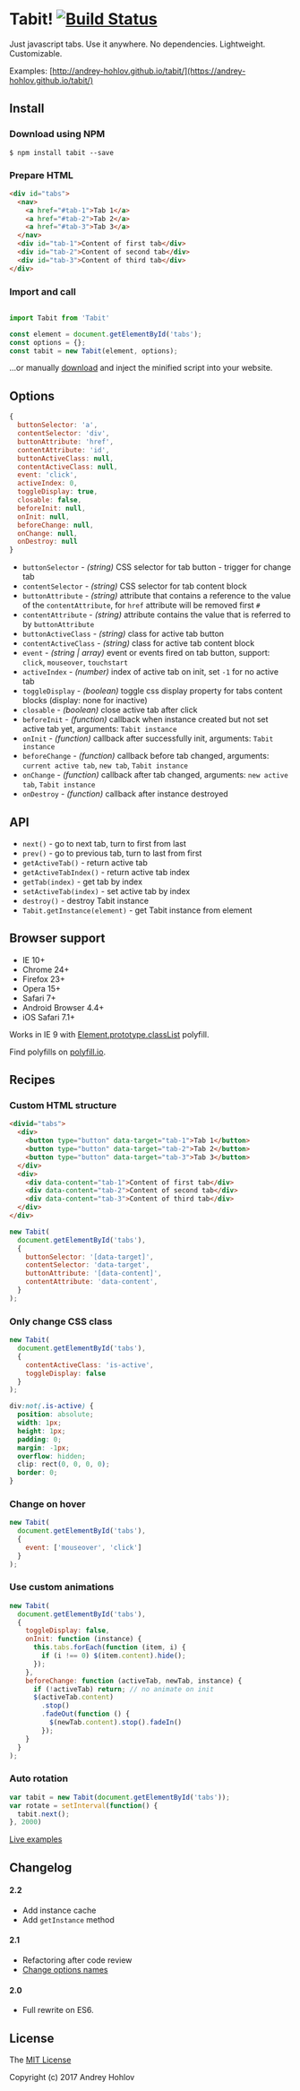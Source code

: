 # Tabit! [![Build Status](https://travis-ci.org/andrey-hohlov/tabit.svg?branch=master)](https://travis-ci.org/andrey-hohlov/tabit)

Just javascript tabs. Use it anywhere. No dependencies. Lightweight. Customizable. 

Examples: [http://andrey-hohlov.github.io/tabit/](https://andrey-hohlov.github.io/tabit/)

## Install 

### Download using NPM

```
$ npm install tabit --save
```

### Prepare HTML

```html
<div id="tabs">
  <nav>
    <a href="#tab-1">Tab 1</a>
    <a href="#tab-2">Tab 2</a>
    <a href="#tab-3">Tab 3</a>
  </nav>
  <div id="tab-1">Content of first tab</div>
  <div id="tab-2">Content of second tab</div>
  <div id="tab-3">Content of third tab</div>
</div>
```

### Import and call

```javascript

import Tabit from 'Tabit'

const element = document.getElementById('tabs');
const options = {};
const tabit = new Tabit(element, options); 
```

...or manually [download](https://github.com/andrey-hohlov/tabit/releases) and inject the minified script into your website.

## Options

```javascript
{
  buttonSelector: 'a',
  contentSelector: 'div',
  buttonAttribute: 'href',
  contentAttribute: 'id', 
  buttonActiveClass: null,
  contentActiveClass: null,
  event: 'click',
  activeIndex: 0,
  toggleDisplay: true, 
  closable: false,
  beforeInit: null,
  onInit: null,
  beforeChange: null,
  onChange: null, 
  onDestroy: null
}
```

- `buttonSelector` - *(string)* CSS selector for tab button - trigger for change tab
- `contentSelector` - *(string)* CSS selector for tab content block
- `buttonAttribute` - *(string)* attribute that contains a reference to the value of the `contentAttribute`, for `href` attribute will be removed first `#`
- `contentAttribute` - *(string)* attribute contains the value that is referred to by `buttonAttribute`
- `buttonActiveClass` - *(string)* class for active tab button
- `contentActiveClass` - *(string)* class for active tab content block
- `event` - *(string | array)* event or events fired on tab button, support: `click`, `mouseover`, `touchstart`
- `activeIndex` - *(number)* index of active tab on init, set `-1` for no active tab 
- `toggleDisplay` - *(boolean)* toggle css display property for tabs content blocks (display: none for inactive)
- `closable` - *(boolean)* close active tab after click
- `beforeInit` - *(function)* callback when instance created but not set active tab yet, arguments: `Tabit instance`
- `onInit` - *(function)* callback after successfully init, arguments: `Tabit instance`
- `beforeChange` - *(function)* callback before tab changed, arguments: `current active tab`, `new tab`, `Tabit instance` 
- `onChange` - *(function)* callback after tab changed, arguments: `new active tab`, `Tabit instance`
- `onDestroy` - *(function)* callback after instance destroyed

## API

- `next()` - go to next tab, turn to first from last
- `prev()` - go to previous tab, turn to last from first
- `getActiveTab()` - return active tab
- `getActiveTabIndex()` - return active tab index
- `getTab(index)` - get tab by index
- `setActiveTab(index)` - set active tab by index
- `destroy()` - destroy Tabit instance
- `Tabit.getInstance(element)` - get Tabit instance from element

## Browser support
- IE 10+
- Chrome 24+
- Firefox 23+
- Opera 15+
- Safari 7+
- Android Browser 4.4+
- iOS Safari 7.1+

Works in IE 9 with [Element.prototype.classList](https://developer.mozilla.org/ru/docs/Web/API/Element/classList) polyfill.

Find polyfills on [polyfill.io](https://polyfill.io).

## Recipes

### Custom HTML structure

```html
<divid="tabs">
  <div>
    <button type="button" data-target="tab-1">Tab 1</button>
    <button type="button" data-target="tab-2">Tab 2</button>
    <button type="button" data-target="tab-3">Tab 3</button>
  </div>
  <div>
    <div data-content="tab-1">Content of first tab</div>
    <div data-content="tab-2">Content of second tab</div>
    <div data-content="tab-3">Content of third tab</div>
  </div>
</div>
```

```javascript
new Tabit(
  document.getElementById('tabs'),
  {
    buttonSelector: '[data-target]',
    contentSelector: 'data-target',
    buttonAttribute: '[data-content]',
    contentAttribute: 'data-content',  
  }
);
```

### Only change CSS class

```javascript
new Tabit(
  document.getElementById('tabs'),
  {
    contentActiveClass: 'is-active',
    toggleDisplay: false
  }
);
```

```css
div:not(.is-active) {
  position: absolute;
  width: 1px;
  height: 1px;
  padding: 0;
  margin: -1px;
  overflow: hidden;
  clip: rect(0, 0, 0, 0);
  border: 0;
}

```

### Change on hover

```javascript
new Tabit(
  document.getElementById('tabs'),
  {
    event: ['mouseover', 'click']
  }
);
```

### Use custom animations

```javascript
new Tabit(
  document.getElementById('tabs'),
  {
    toggleDisplay: false,
    onInit: function (instance) {
      this.tabs.forEach(function (item, i) {
        if (i !== 0) $(item.content).hide();
      });
    },
    beforeChange: function (activeTab, newTab, instance) {
      if (!activeTab) return; // no animate on init
      $(activeTab.content)
        .stop()
        .fadeOut(function () {
          $(newTab.content).stop().fadeIn()
        });
    }
  }
);
```

### Auto rotation

```javascript
var tabit = new Tabit(document.getElementById('tabs'));
var rotate = setInterval(function() {
  tabit.next();      
}, 2000)
```

[Live examples](https://andrey-hohlov.github.io/tabit/)


## Changelog

#### 2.2
- Add instance cache
- Add `getInstance` method

#### 2.1
- Refactoring after code review
- [Change options names](https://github.com/andrey-hohlov/tabit/commit/71736aba1df63953525fbbe65b628c8f1647a6c0)


#### 2.0
- Full rewrite on ES6.



## License

The [MIT License](http://opensource.org/licenses/MIT)

Copyright (c) 2017 Andrey Hohlov
